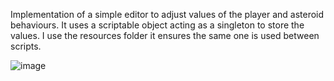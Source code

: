 Implementation of a simple editor to adjust values of the player and asteroid behaviours. It uses a scriptable object acting as a singleton to store the values. I use the resources folder it ensures the same one is used between scripts. 

![image](https://user-images.githubusercontent.com/55179209/214007960-c63a3a1d-1368-44b8-9b0f-6b1a4abba419.png)

